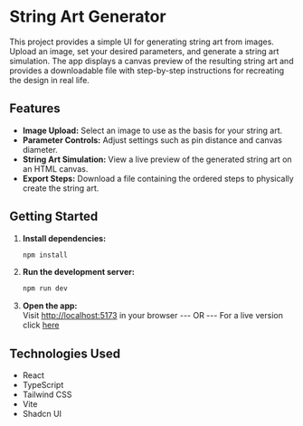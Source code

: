 # String Art Generator

This project provides a simple UI for generating string art from images. Upload an image, set your desired parameters, and generate a string art simulation. The app displays a canvas preview of the resulting string art and provides a downloadable file with step-by-step instructions for recreating the design in real life.

## Features

- **Image Upload:** Select an image to use as the basis for your string art.
- **Parameter Controls:** Adjust settings such as pin distance and canvas diameter.
- **String Art Simulation:** View a live preview of the generated string art on an HTML canvas.
- **Export Steps:** Download a file containing the ordered steps to physically create the string art.

## Getting Started

1. **Install dependencies:**

   ```sh
   npm install
   ```

2. **Run the development server:**

   ```sh
   npm run dev
   ```

3. **Open the app:**  
   Visit [http://localhost:5173](http://localhost:5173) in your browser
   --- OR ---
   For a live version click [here](https://string-art.netlify.app/)

## Technologies Used

- React
- TypeScript
- Tailwind CSS
- Vite
- Shadcn UI

